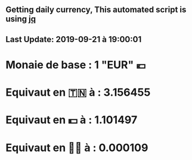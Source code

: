 ## Getting daily currency, This automated script is using [jq](https://stedolan.github.io/jq/)
## Last Update:  2019-09-21 à 19:00:01
 # Monaie de base : 1 "EUR" 💶 
 # Equivaut en 🇹🇳 à :  3.156455 
 # Equivaut en 💵 à : 1.101497
 # Equivaut en 🐱‍💻 à :  0.000109
